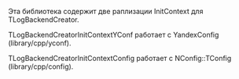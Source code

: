 Эта библиотека содержит две раплизации InitContext для TLogBackendCreator.

TLogBackendCreatorInitContextYConf работает с YandexConfig (library/cpp/yconf).

TLogBackendCreatorInitContextConfig работает с NConfig::TConfig (library/cpp/config).
